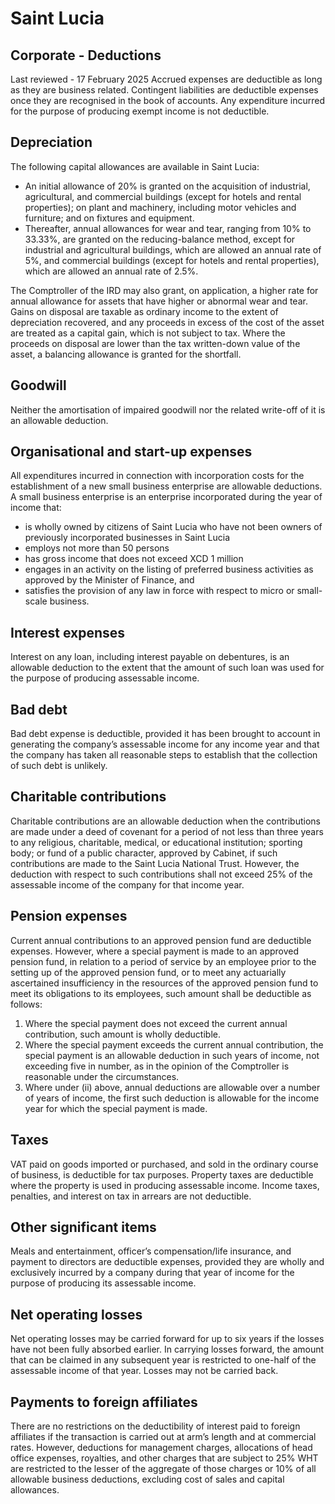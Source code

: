 # Saint Lucia
## Corporate - Deductions
Last reviewed - 17 February 2025
Accrued expenses are deductible as long as they are business related. Contingent liabilities are deductible expenses once they are recognised in the book of accounts. Any expenditure incurred for the purpose of producing exempt income is not deductible.
## Depreciation
The following capital allowances are available in Saint Lucia:
  * An initial allowance of 20% is granted on the acquisition of industrial, agricultural, and commercial buildings (except for hotels and rental properties); on plant and machinery, including motor vehicles and furniture; and on fixtures and equipment.
  * Thereafter, annual allowances for wear and tear, ranging from 10% to 33.33%, are granted on the reducing-balance method, except for industrial and agricultural buildings, which are allowed an annual rate of 5%, and commercial buildings (except for hotels and rental properties), which are allowed an annual rate of 2.5%.


The Comptroller of the IRD may also grant, on application, a higher rate for annual allowance for assets that have higher or abnormal wear and tear.
Gains on disposal are taxable as ordinary income to the extent of depreciation recovered, and any proceeds in excess of the cost of the asset are treated as a capital gain, which is not subject to tax. Where the proceeds on disposal are lower than the tax written-down value of the asset, a balancing allowance is granted for the shortfall.
## Goodwill
Neither the amortisation of impaired goodwill nor the related write-off of it is an allowable deduction.
## Organisational and start-up expenses
All expenditures incurred in connection with incorporation costs for the establishment of a new small business enterprise are allowable deductions. A small business enterprise is an enterprise incorporated during the year of income that:
  * is wholly owned by citizens of Saint Lucia who have not been owners of previously incorporated businesses in Saint Lucia
  * employs not more than 50 persons
  * has gross income that does not exceed XCD 1 million
  * engages in an activity on the listing of preferred business activities as approved by the Minister of Finance, and
  * satisfies the provision of any law in force with respect to micro or small-scale business.


## Interest expenses
Interest on any loan, including interest payable on debentures, is an allowable deduction to the extent that the amount of such loan was used for the purpose of producing assessable income.
## Bad debt
Bad debt expense is deductible, provided it has been brought to account in generating the company’s assessable income for any income year and that the company has taken all reasonable steps to establish that the collection of such debt is unlikely.
## Charitable contributions
Charitable contributions are an allowable deduction when the contributions are made under a deed of covenant for a period of not less than three years to any religious, charitable, medical, or educational institution; sporting body; or fund of a public character, approved by Cabinet, if such contributions are made to the Saint Lucia National Trust. However, the deduction with respect to such contributions shall not exceed 25% of the assessable income of the company for that income year.
## Pension expenses
Current annual contributions to an approved pension fund are deductible expenses. However, where a special payment is made to an approved pension fund, in relation to a period of service by an employee prior to the setting up of the approved pension fund, or to meet any actuarially ascertained insufficiency in the resources of the approved pension fund to meet its obligations to its employees, such amount shall be deductible as follows:
  1. Where the special payment does not exceed the current annual contribution, such amount is wholly deductible.
  2. Where the special payment exceeds the current annual contribution, the special payment is an allowable deduction in such years of income, not exceeding five in number, as in the opinion of the Comptroller is reasonable under the circumstances.
  3. Where under (ii) above, annual deductions are allowable over a number of years of income, the first such deduction is allowable for the income year for which the special payment is made.


## Taxes
VAT paid on goods imported or purchased, and sold in the ordinary course of business, is deductible for tax purposes. Property taxes are deductible where the property is used in producing assessable income. Income taxes, penalties, and interest on tax in arrears are not deductible.
## Other significant items
Meals and entertainment, officer’s compensation/life insurance, and payment to directors are deductible expenses, provided they are wholly and exclusively incurred by a company during that year of income for the purpose of producing its assessable income.
## Net operating losses
Net operating losses may be carried forward for up to six years if the losses have not been fully absorbed earlier. In carrying losses forward, the amount that can be claimed in any subsequent year is restricted to one-half of the assessable income of that year. Losses may not be carried back.
## Payments to foreign affiliates
There are no restrictions on the deductibility of interest paid to foreign affiliates if the transaction is carried out at arm’s length and at commercial rates. However, deductions for management charges, allocations of head office expenses, royalties, and other charges that are subject to 25% WHT are restricted to the lesser of the aggregate of those charges or 10% of all allowable business deductions, excluding cost of sales and capital allowances.
